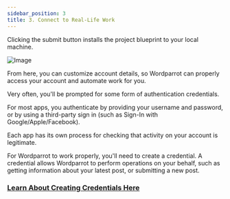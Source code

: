 ```yaml
---
sidebar_position: 3
title: 3. Connect to Real-Life Work
---
```


Clicking the submit button installs the project blueprint to your local machine.

![Image](/img/docs/start-project/start-project_2_1.png)

From here, you can customize account details, so Wordparrot can properly access your account and automate work for you.

Very often, you'll be prompted for some form of authentication credentials.

For most apps, you authenticate by providing your username and password, or by using a third-party sign in (such as Sign-In with Google/Apple/Facebook).

Each app has its own process for checking that activity on your account is legitimate.

For Wordparrot to work properly, you'll need to create a credential. A credential allows Wordparrot to perform operations on your behalf, such as getting information about your latest post, or submitting a new post.

### [Learn About Creating Credentials Here](/docs/explore-features/page4)
